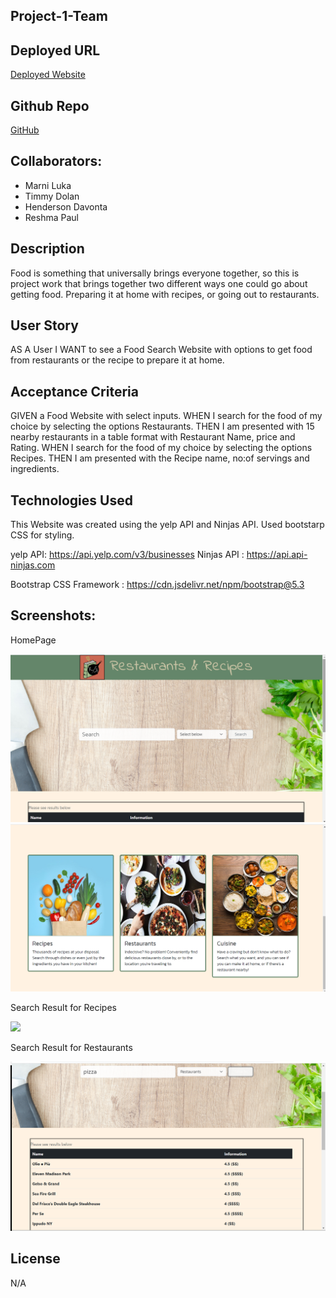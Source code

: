 ## Project-1-Team

## Deployed URL
<a href="https://timdolan14.github.io/Project-1-Team/">Deployed Website</a>

## Github Repo

<a href="https://github.com/timdolan14/Project-1-Team"> GitHub</a>


## Collaborators:

<ul>
<li> Marni Luka </li>
<li> Timmy Dolan </li>
<li> Henderson Davonta </li>
<li> Reshma Paul </li>
</ul>

## Description 

Food is something that universally brings everyone together, so this is project work that brings together two different ways one could go about getting food. Preparing it at home with recipes, or going out to restaurants.

## User Story

AS A User
I WANT to see a Food Search Website with options to get food from restaurants or the recipe to prepare it at home.

## Acceptance Criteria


GIVEN a Food Website with select inputs.
WHEN I search for the food of my choice by selecting the options Restaurants.
THEN I am presented with 15 nearby restaurants in a table format with Restaurant Name, price and Rating.
WHEN I search for the food of my choice by selecting the options Recipes.
THEN I am presented with the Recipe name, no:of servings and ingredients.


## Technologies Used

This Website was created using the yelp API and Ninjas API. Used bootstarp CSS for styling.

yelp API: https://api.yelp.com/v3/businesses
Ninjas API : https://api.api-ninjas.com

Bootstrap CSS Framework : https://cdn.jsdelivr.net/npm/bootstrap@5.3


## Screenshots:

HomePage

<img src="./Assets/images/Screenshot 1.png">

<img src="./Assets/images/screenshot-2.png">


Search Result for Recipes

<img src="./Assets/images/screenshot-3.png">

Search Result for Restaurants 

<img src="./Assets/images/Screenshot-4.png">





## License

N/A

